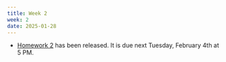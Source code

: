 ```yaml
---
title: Week 2
week: 2
date: 2025-01-28
---
```


- [Homework 2](http://prob140.datahub.berkeley.edu/hub/user-redirect/git-pull?repo=https://github.com/stat88/content-sp25&branch=main&subPath=hw/Homework_02.ipynb) has been released. It is due next Tuesday, February 4th at 5 PM.
